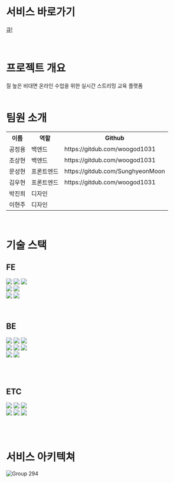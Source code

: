 # 서비스 바로가기

[큐!](everyque.com)
<br>
<br>
<br>

# 프로젝트 개요

질 높은 비대면 온라인 수업을 위한 실시간 스트리밍 교육 플랫폼
<br>
<br>

# 팀원 소개

<table>
  <tr>
    <th>이름</th>
    <th>역할</th>
    <th>Github</th>
  </tr>
    <tr>
    <td>공정용</td>
    <td>백엔드</td>
    <td>https://gitdub.com/woogod1031</td>
  </tr>
    <tr>
    <td>조상현</td>
    <td>백엔드</td>
    <td>https://gitdub.com/woogod1031</td>
  </tr>
  <tr>
    <td>문성현</td>
    <td>프론트엔드</td>
    <td>https://gitdub.com/SunghyeonMoon</td>
  </tr>  
  <tr>
    <td>김우현</td>
    <td>프론트엔드</td>
    <td>https://gitdub.com/woogod1031</td>
  </tr>
    <tr>
    <td>박진희</td>
    <td>디자인</td>
    <td></td>
  </tr>
    <tr>
    <td>이현주</td>
    <td>디자인</td>
    <td></td>
  </tr>
</table>

<br>

# 기술 스택

## FE

<img src="https://img.shields.io/badge/React-61DAFB?style=for-the-badge&logo=React&logoColor=000000"/> <img src="https://img.shields.io/badge/Redux-764ABC?style=for-the-badge&logo=Redux&logoColor=FFFFFF"/> <img src="https://img.shields.io/badge/TypeScript-3178C6?style=for-the-badge&logo=TypeScript&logoColor=FFFFFF"/>  
<img src="https://img.shields.io/badge/styled-components-DB7093?style=for-the-badge&logo=styled-components&logoColor=FFFFFF"/>
<img src="https://img.shields.io/badge/Router-CA4245?style=for-the-badge&logo=React Router&logoColor=FFFFFF"/>
<br>
<img src="https://img.shields.io/badge/Socket.io-010101?style=for-the-badge&logo=Socket.io&logoColor=FFFFFF"/>
<img src="https://img.shields.io/badge/JSON Web Tokens-000000?style=for-the-badge&logo=JSON Web Tokens&logoColor=FFFFFF"/>

<br />


## BE

<img src="https://img.shields.io/badge/NestJS-E0234E?style=for-the-badge&logo=NestJS&logoColor=FFFFFF"/> <img src="https://img.shields.io/badge/TypeScript-3178C6?style=for-the-badge&logo=TypeScript&logoColor=FFFFFF"/> <img src="https://img.shields.io/badge/MySQL-4479A1?style=for-the-badge&logo=MySQL&logoColor=000000"/>  
<img src="https://img.shields.io/badge/Jenkins-D24939?style=for-the-badge&logo=Jenkins&logoColor=000000"/>
<img src="https://img.shields.io/badge/Docker-2496ED?style=for-the-badge&logo=Docker&logoColor=000000"/>
<img src="https://img.shields.io/badge/FFmpeg-007808?style=for-the-badge&logo=FFmpeg&logoColor=000000"/>
<br>
<img src="https://img.shields.io/badge/Socket.io-010101?style=for-the-badge&logo=Socket.io&logoColor=FFFFFF"/>
<img src="https://img.shields.io/badge/JSON Web Tokens-000000?style=for-the-badge&logo=JSON Web Tokens&logoColor=FFFFFF"/>

<br>
<br>

## ETC

<img src="https://img.shields.io/badge/Amazon AWS-232F3E?style=for-the-badge&logo=Amazon AWS&logoColor=FFFFFF"/> <img src="https://img.shields.io/badge/GitHub Actions-2088FF?style=for-the-badge&logo=GitHub Actions&logoColor=FFFFFF"/> <img src="https://img.shields.io/badge/OBS Studio-302E31?style=for-the-badge&logo=OBS Studio&logoColor=000000"/>
<br>
<img src="https://img.shields.io/badge/ESLint-4B32C3?style=for-the-badge&logo=ESLint&logoColor=FFFFFF"/> <img src="https://img.shields.io/badge/Prettier-F7B93E?style=for-the-badge&logo=Prettier&logoColor=FFFFFF"/> <img src="https://img.shields.io/badge/Figma-F24E1E?style=for-the-badge&logo=Figma&logoColor=FFFFFF"/>

<br>
<br>

# 서비스 아키텍쳐

![Group 294](https://user-images.githubusercontent.com/75469212/161285929-be23db9a-db1b-4e5f-b0de-4b5a7e503e59.png)
